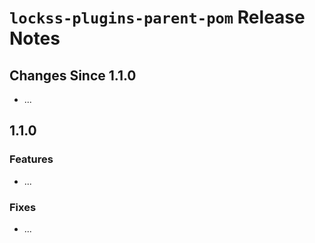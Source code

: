# `lockss-plugins-parent-pom` Release Notes

## Changes Since 1.1.0

*   ...

## 1.1.0

### Features

*   ...

### Fixes

*   ...
